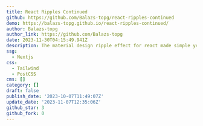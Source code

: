 ```yaml
---
title: React Ripples Continued
github: https://github.com/Balazs-topg/react-ripples-continued
demo: https://balazs-topg.github.io/react-ripples-continued/
author: Balazs-topg
author_link: https://github.com/Balazs-topg
date: 2023-11-30T04:15:49.941Z
description: The material design ripple effect for react made simple yet customisable
ssg:
  - Nextjs
css:
  - Tailwind
  - PostCSS
cms: []
category: []
draft: false
publish_date: '2023-10-07T11:49:07Z'
update_date: '2023-11-07T12:35:06Z'
github_star: 3
github_fork: 0
---
```

